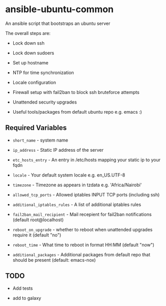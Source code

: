 # ansible-ubuntu-common
An ansible script that bootstraps an ubuntu server

The overall steps are:

- Lock down ssh

- Lock down sudoers

- Set up hostname

- NTP for time synchronization

- Locale configuration

- Firewall setup with fail2ban to block ssh bruteforce attempts

- Unattended security upgrades

- Useful tools/packages from default ubuntu repo e.g. emacs :)

## Required Variables

- `short_name` - system name

- `ip_address` - Static IP address of the server

- `etc_hosts_entry` - An entry in /etc/hosts mapping your static ip to your fqdn

- `locale` - Your default system locale e.g. en_US.UTF-8

- `timezone` - Timezone as appears in tzdata e.g. 'Africa/Nairobi'

- `allowed_tcp_ports` - Allowed iptables INPUT TCP ports (including ssh)

- `additional_iptables_rules` - A list of additional iptables rules

- `fail2ban_mail_recipient` - Mail recepient for fail2ban notifications (default root@localhost)

- `reboot_on_upgrade` - whether to reboot when unattended upgrades require it (default "no")

- `reboot_time` - What time to reboot in format HH:MM (default "now")

- `additional_packages` - Additional packages from default repo that should be present (default: emacs-nox)

## TODO

- Add tests

- add to galaxy

